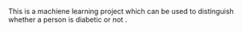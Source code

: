 This is a machiene learning project which can be used to distinguish whether a person is diabetic or not .
